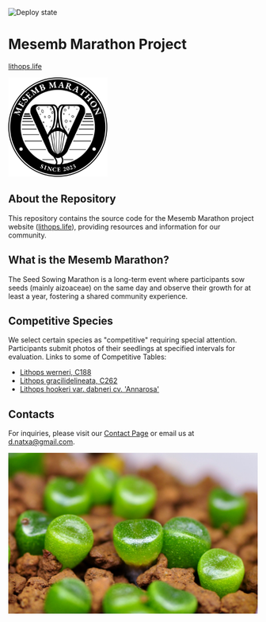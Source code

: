 ![Deploy state](https://github.com/Square-Pot/lithops-life/actions/workflows/deploy.yml/badge.svg)



# Mesemb Marathon Project
[lithops.life](https://lithops.life)


<img src="app/static/img/masemb_marathon_logo_300p.png" alt="Mesemb Marathon logo" width=200px>

## About the Repository

This repository contains the source code for the Mesemb Marathon project website ([lithops.life](https://lithops.life)), providing resources and information for our community.

## What is the Mesemb Marathon?

The Seed Sowing Marathon is a long-term event where participants sow seeds (mainly aizoaceae) on the same day and observe their growth for at least a year, fostering a shared community experience.


## Competitive Species

We select certain species as "competitive" requiring special attention. Participants submit photos of their seedlings at specified intervals for evaluation. Links to some of Competitive Tables:

- [Lithops werneri, C188](https://lithops.life/marathon/2023/c188)
- [Lithops gracilidelineata, C262](https://lithops.life/marathon/2023/c262)
- [Lithops hookeri var. dabneri cv. 'Annarosa'](https://lithops.life/marathon/2023/annarosa)

## Contacts

For inquiries, please visit our [Contact Page](https://lithops.life/marathon/contacts) or email us at [d.natxa@gmail.com](mailto:d.natxa@gmail.com).

![lithops seedling](app/marathon/static/marathon/img/2023/title.jpg)

